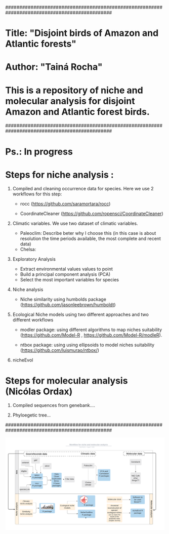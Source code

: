 ##############################################################################################
# Title: "Disjoint birds of Amazon and Atlantic forests"
# Author: "Tainá Rocha"
# This is a repository of niche and molecular analysis for disjoint Amazon and Atlantic forest birds.
##############################################################################################
# Ps.: In progress										

# Steps for niche analysis :

1. Compiled and cleaning occurrence data for species. Here we use 2 workflows for this step:

    - rocc (https://github.com/saramortara/rocc)
    
    - CoordinateCleaner (https://github.com/ropensci/CoordinateCleaner)
    
2. Climatic variables. We use two dataset of climatic variables.
 
      - Paleoclim: Describe beter why I choose this (in this case is about resolution the time periods available, the most complete and recent data)
      - Chelsa:  
    
3. Exploratory Analysis 

      - Extract environmental values values to point 
      - Build a principal component analysis (PCA)
      - Select the most important variables for species
      
4. Niche analysis 

      - Niche similarity using humbolds package (https://github.com/jasonleebrown/humboldt)
      
5. Ecological Niche models using two different approaches and two different workflows

      - modler package: using different algorithms to map niches suitability  (https://github.com/Model-R , https://github.com/Model-R/modleR).
      
      - ntbox package: using using ellipsoids to model niches suitability (https://github.com/luismurao/ntbox/)
      
 6. nicheEvol
      
# Steps for molecular analysis (Nicólas Ordax) 

1. Compiled sequences from genebank....

2. Phyloegetic tree... 
     
##############################################################################################


![](docs/workflow.png)



